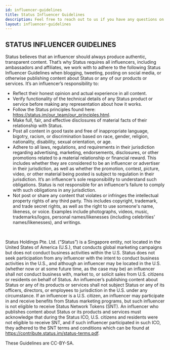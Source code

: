 ```yaml
---
id: influencer-guidelines
title: Status Influencer Guidelines
description: Feel free to reach out to us if you have any questions on our influencer guidelines.
layout: influencer-guidelines
---
```


## STATUS INFLUENCER GUIDELINES

Status believes that an influencer should always produce authentic, transparent content. That’s why Status requires all influencers, including ambassadors and affiliates, we work with to adhere to the following Status Influencer Guidelines when blogging, tweeting, posting on social media, or otherwise publishing content about Status or any of our products or services. 
It’s an influencer’s responsibility to:

- Reflect their honest opinion and actual experience in all content.
- Verify functionality of the technical details of any Status product or service before making any representation about how it works.
- Follow the Status principles found here: https://status.im/our_team/our_principles.html.
- Make full, fair, and effective disclosures of material facts of their relationship with Status. 
- Post all content in good taste and free of inappropriate language, bigotry, racism, or discrimination based on race, gender, religion, nationality, disability, sexual orientation, or age. 
- Adhere to all laws, regulations, and requirements in their jurisdiction regarding advertising, marketing, endorsements, disclosures, or other promotions related to a material relationship or financial reward. This includes whether they are considered to be an influencer or advertiser in their jurisdiction, as well as whether the promotion, contest, picture, video, or other material being posted is subject to regulation in their jurisdiction. It’s an influencer’s sole responsibility to understand such obligations. Status is not responsible for an influencer’s failure to comply with such obligations in any jurisdiction.
- Not post or share any content that violates or infringes the intellectual property rights of any third party. This includes copyright, trademark, and trade secret rights, as well as the right to use someone's name, likeness, or voice. Examples include photographs, videos, music, trademarks/logos, personal names/likenesses (including celebrities’ names/likenesses), and writings. 
 
<br/>

Status Holdings Pte. Ltd. (“Status”) is a Singapore entity, not located in the United States of America (U.S.), that conducts global marketing campaigns but does not conduct business activities within the U.S. Status does not seek participation from any influencer with the intent to conduct business activities in the U.S., and although an influencer may be located in the U.S. (whether now or at some future time, as the case may be) an influencer shall not conduct business with, market to, or solicit sales from U.S. citizens or residents on behalf of Status. An influencer’s publishing content about Status or any of its products or services shall not subject Status or any of its officers, directors, or employees to jurisdiction in the U.S. under any circumstance. If an influencer is a U.S. citizen, an influencer may participate in and receive benefits from Status marketing programs, but such influencer is not eligible to receive Status Network Tokens (SNT). An influencer who publishes content about Status or its products and services must acknowledge that during the Status ICO, U.S. citizens and residents were not eligible to receive SNT, and if such influencer participated in such ICO, they adhered to the SNT terms and conditions which can be found at https://contribute.status.im/status-terms.pdf.
 
These Guidelines are CC-BY-SA.
